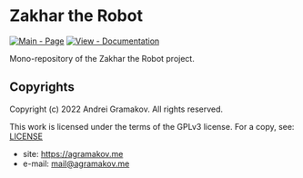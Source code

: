 # Zakhar the Robot

[![Main - Page](https://img.shields.io/badge/Project-Zakhar%20the%20Robot-blue)](https://github.com/Zakhar-the-Robot "See the project on Github") [![View - Documentation](https://img.shields.io/badge/Documentation-orange)](https://zakhar-the-robot.github.io/doc "Go to Documentation")

Mono-repository of the Zakhar the Robot project.

## Copyrights

Copyright (c) 2022 Andrei Gramakov. All rights reserved.

This work is licensed under the terms of the GPLv3 license. For a copy, see: [LICENSE](LICENSE)

- site:    https://agramakov.me
- e-mail:  mail@agramakov.me
